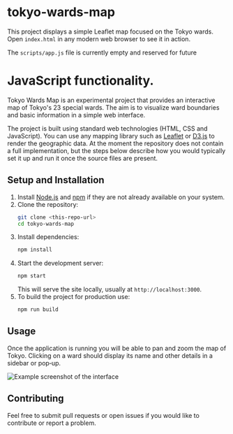 # tokyo-wards-map

This project displays a simple Leaflet map focused on the Tokyo wards. Open
`index.html` in any modern web browser to see it in action.

The `scripts/app.js` file is currently empty and reserved for future

JavaScript functionality.
=======
Tokyo Wards Map is an experimental project that provides an interactive map of Tokyo's 23 special wards. The aim is to visualize ward boundaries and basic information in a simple web interface.

The project is built using standard web technologies (HTML, CSS and JavaScript). You can use any mapping library such as [Leaflet](https://leafletjs.com/) or [D3.js](https://d3js.org/) to render the geographic data. At the moment the repository does not contain a full implementation, but the steps below describe how you would typically set it up and run it once the source files are present.

## Setup and Installation

1. Install [Node.js](https://nodejs.org/) and [npm](https://www.npmjs.com/) if they are not already available on your system.
2. Clone the repository:
   ```bash
   git clone <this-repo-url>
   cd tokyo-wards-map
   ```
3. Install dependencies:
   ```bash
   npm install
   ```
4. Start the development server:
   ```bash
   npm start
   ```
   This will serve the site locally, usually at `http://localhost:3000`.
5. To build the project for production use:
   ```bash
   npm run build
   ```

## Usage

Once the application is running you will be able to pan and zoom the map of Tokyo. Clicking on a ward should display its name and other details in a sidebar or pop‑up.

![Example screenshot of the interface](docs/screenshot.png)

## Contributing

Feel free to submit pull requests or open issues if you would like to contribute or report a problem.

